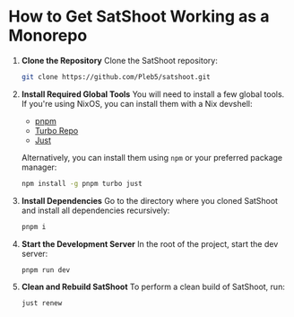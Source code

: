 # How to Get SatShoot Working as a Monorepo

1. **Clone the Repository**
   Clone the SatShoot repository:

   ```bash
   git clone https://github.com/Pleb5/satshoot.git
   ```

2. **Install Required Global Tools**
   You will need to install a few global tools.
   If you're using NixOS, you can install them with a Nix devshell:

   - [pnpm](https://pnpm.io/)
   - [Turbo Repo](https://turbo.build/repo)
   - [Just](https://github.com/casey/just)

   Alternatively, you can install them using `npm` or your preferred package manager:

   ```bash
   npm install -g pnpm turbo just
   ```

3. **Install Dependencies**
   Go to the directory where you cloned SatShoot and install all dependencies recursively:

   ```bash
   pnpm i
   ```

4. **Start the Development Server**
   In the root of the project, start the dev server:

   ```bash
   pnpm run dev
   ```

5. **Clean and Rebuild SatShoot**
   To perform a clean build of SatShoot, run:

   ```bash
   just renew
   ```
